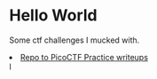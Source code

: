 
<html>
<body>
<h1>Hello World</h1>
<p>Some ctf challenges I mucked with.</p>
  <li class="masthead__menu-item">
    <a href="https://github.com/0x0BE1D/CTFs/blob/main/PicoCTF/Practice/writeups.md">Repo to PicoCTF Practice writeups</a>
  </li>l
</body>
</html>
